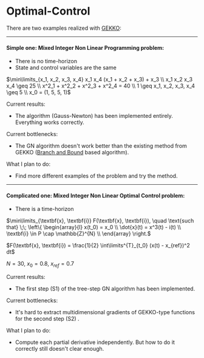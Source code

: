 # Optimal-Control

There are two examples realized with [GEKKO](https://gekko.readthedocs.io/en/latest/):

---

#### Simple one: Mixed Integer Non Linear Programming problem:

* There is no time-horizon
* State and control variables are the same

$\min\limits_{x_1, x_2, x_3, x_4}
x_1 x_4 (x_1 + x_2 + x_3) + x_3 \\
x_1 x_2 x_3 x_4 \geq 25 \\
x^2_1 + x^2_2 + x^2_3 + x^2_4 = 40 \\
1 \geq x_1, x_2, x_3, x_4 \geq 5 \\
x_0 = (1, 5, 5, 1)$

Current results:

* The algorithm (Gauss-Newton) has been implemented entirely. Everything works correctly. 



Current bottlenecks:

* The GN algorithm doesn't work better than the existing method from GEKKO ([Branch and Bound](https://en.wikipedia.org/wiki/Branch_and_bound) based algorithm). 



What I plan to do:

* Find more different examples of the problem and try the method.

---

#### Complicated one: Mixed Integer Non Linear Optimal Control problem:

* There is a time-horizon

$\min\limits_{\textbf{x}, \textbf{i}}
F(\textbf{x}, \textbf{i}), \quad
\text{such that} \;\;
\left\{ \begin{array}{l}
x(t_0) = x_0 \\
\dot{x}(t) = x^3(t) - i(t) \\
\textbf{i} \in P \cap \mathbb{Z}^{N} \\
\end{array} \right.$

$F(\textbf{x}, \textbf{i}) = 
\frac{1}{2} \int\limits^{T}_{t_0} (x(t) - x_{ref})^2 dt$

$N = 30, \ x_0 = 0.8, \ x_{ref} = 0.7$



Current results:

* The first step (S1) of the tree-step GN algorithm has been implemented. 



Current bottlenecks:

* It's hard to extract multidimensional gradients of GEKKO-type functions for the second step (S2) .



What I plan to do:

* Compute each partial derivative independently. But how to do it correctly still doesn't clear enough. 

